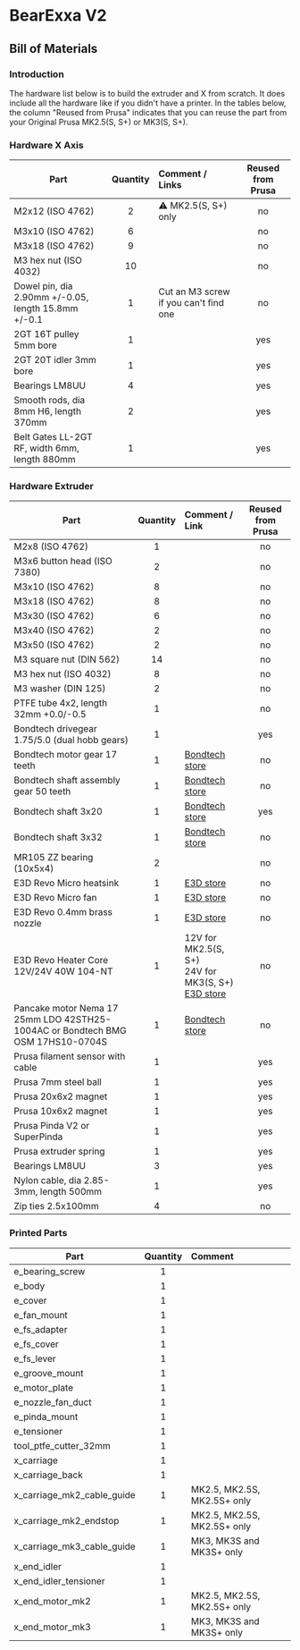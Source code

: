 # BearExxa V2

## Bill of Materials

### Introduction

The hardware list below is to build the extruder and X from scratch. It does include all the hardware like if you didn't have a printer. In the tables below, the column "Reused from Prusa" indicates that you can reuse the part from your Original Prusa MK2.5(S, S+) or MK3(S, S+).


### Hardware X Axis

| Part                                                | Quantity | Comment / Links                       | Reused from Prusa |
|-----------------------------------------------------|:--------:|:--------------------------------------|:-----------------:|
| M2x12 (ISO 4762)                                    |     2    | :warning: MK2.5(S, S+) only           |         no        |
| M3x10 (ISO 4762)                                    |     6    |                                       |         no        |
| M3x18 (ISO 4762)                                    |     9    |                                       |         no        |
| M3 hex nut (ISO 4032)                               |    10    |                                       |         no        |
| Dowel pin, dia 2.90mm +/-0.05, length 15.8mm +/-0.1 |     1    | Cut an M3 screw if you can't find one |         no        |
| 2GT 16T pulley 5mm bore                             |     1    |                                       |        yes        |
| 2GT 20T idler 3mm bore                              |     1    |                                       |        yes        |
| Bearings LM8UU                                      |     4    |                                       |        yes        |
| Smooth rods, dia 8mm H6, length 370mm               |     2    |                                       |        yes        |
| Belt Gates LL-2GT RF, width 6mm, length 880mm       |     1    |                                       |        yes        |


### Hardware Extruder

| Part                                          | Quantity | Comment / Link | Reused from Prusa |
|-----------------------------------------------|:--------:|:---------------|:-----------------:|
| M2x8 (ISO 4762)                               |     1    |                |         no        |
| M3x6 button head (ISO 7380)                   |     2    |                |         no        |
| M3x10 (ISO 4762)                              |     8    |                |         no        |
| M3x18 (ISO 4762)                              |     8    |                |         no        |
| M3x30 (ISO 4762)                              |     6    |                |         no        |
| M3x40 (ISO 4762)                              |     2    |                |         no        |
| M3x50 (ISO 4762)                              |     2    |                |         no        |
| M3 square nut (DIN 562)                       |    14    |                |         no        |
| M3 hex nut (ISO 4032)                         |     8    |                |         no        |
| M3 washer (DIN 125)                           |     2    |                |         no        |
| PTFE tube 4x2, length 32mm +0.0/-0.5          |     1    |                |         no        |
| Bondtech drivegear 1.75/5.0 (dual hobb gears) |     1    |                |        yes        |
| Bondtech motor gear 17 teeth                  |     1    | [Bondtech store](https://www.bondtech.se/product/motor-gear)     |         no        |
| Bondtech shaft assembly gear 50 teeth         |     1    | [Bondtech store](https://www.bondtech.se/product/shaft-assembly) |         no        |
| Bondtech shaft 3x20                           |     1    | [Bondtech store](https://www.bondtech.se/product/shafts)         |        yes        |
| Bondtech shaft 3x32                           |     1    | [Bondtech store](https://www.bondtech.se/product/shafts)         |         no        |
| MR105 ZZ bearing (10x5x4)                     |     2    |                |         no        |
| E3D Revo Micro heatsink                       |     1    | [E3D store](https://e3d-online.com/products/revo-micro-heatsink)                 |         no        |
| E3D Revo Micro fan                            |     1    | [E3D store](https://e3d-online.com/products/revo-micro-fan)                      |         no        |
| E3D Revo 0.4mm brass nozzle                   |     1    | [E3D store](https://e3d-online.com/products/revo-nozzles?variant=40923127808059) |         no        |
| E3D Revo Heater Core 12V/24V 40W 104-NT       |     1    | 12V for MK2.5(S, S+)<br>24V for MK3(S, S+)<br>[E3D store](https://e3d-online.com/products/revo-heatercore?variant=39842664874043) |         no        |
| Pancake motor Nema 17 25mm LDO 42STH25-1004AC or Bondtech BMG OSM 17HS10-0704S |     1    | [Bondtech store](https://www.bondtech.se/product/nema17-pancake-stepper-25mm) |         no        |
| Prusa filament sensor with cable              |     1    |                |        yes        |
| Prusa 7mm steel ball                          |     1    |                |        yes        |
| Prusa 20x6x2 magnet                           |     1    |                |        yes        |
| Prusa 10x6x2 magnet                           |     1    |                |        yes        |
| Prusa Pinda V2 or SuperPinda                  |     1    |                |        yes        |
| Prusa extruder spring                         |     1    |                |        yes        |
| Bearings LM8UU                                |     3    |                |        yes        |
| Nylon cable, dia 2.85-3mm, length 500mm       |     1    |                |        yes        |
| Zip ties 2.5x100mm                            |     4    |                |         no        |


### Printed Parts

| Part                       | Quantity | Comment                     |
|----------------------------|:--------:|:----------------------------|
| e_bearing_screw            |     1    |                             |
| e_body                     |     1    |                             |
| e_cover                    |     1    |                             |
| e_fan_mount                |     1    |                             |
| e_fs_adapter               |     1    |                             |
| e_fs_cover                 |     1    |                             |
| e_fs_lever                 |     1    |                             |
| e_groove_mount             |     1    |                             |
| e_motor_plate              |     1    |                             |
| e_nozzle_fan_duct          |     1    |                             |
| e_pinda_mount              |     1    |                             |
| e_tensioner                |     1    |                             |
| tool_ptfe_cutter_32mm      |     1    |                             |
| x_carriage                 |     1    |                             |
| x_carriage_back            |     1    |                             |
| x_carriage_mk2_cable_guide |     1    | MK2.5, MK2.5S, MK2.5S+ only |
| x_carriage_mk2_endstop     |     1    | MK2.5, MK2.5S, MK2.5S+ only |
| x_carriage_mk3_cable_guide |     1    | MK3, MK3S and MK3S+ only    |
| x_end_idler                |     1    |                             |
| x_end_idler_tensioner      |     1    |                             |
| x_end_motor_mk2            |     1    | MK2.5, MK2.5S, MK2.5S+ only |
| x_end_motor_mk3            |     1    | MK3, MK3S and MK3S+ only    |

